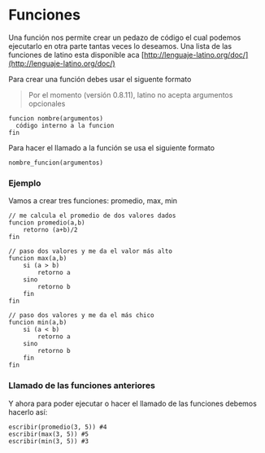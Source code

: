 # Funciones
Una función nos permite crear un pedazo de código el cual podemos ejecutarlo en otra parte tantas veces lo deseamos.
Una lista de las funciones de latino esta disponible aca [http://lenguaje-latino.org/doc/](http://lenguaje-latino.org/doc/)


Para crear una función debes usar el siguente formato
> Por el momento (versión 0.8.11), latino no acepta argumentos opcionales

```
funcion nombre(argumentos)
  código interno a la funcion
fin
```

Para hacer el llamado a la función se usa el siguiente formato

```
nombre_funcion(argumentos)
```

### Ejemplo
Vamos a crear tres funciones: promedio, max, min

```
// me calcula el promedio de dos valores dados
funcion promedio(a,b)
    retorno (a+b)/2
fin
```
```
// paso dos valores y me da el valor más alto
funcion max(a,b)
    si (a > b)
        retorno a
    sino
        retorno b
    fin
fin
```

```
// paso dos valores y me da el más chico
funcion min(a,b)
    si (a < b)
        retorno a
    sino
        retorno b
    fin
fin
```
### Llamado de las funciones anteriores
Y ahora para poder ejecutar o hacer el llamado de las funciones debemos hacerlo así:
```
escribir(promedio(3, 5)) #4
escribir(max(3, 5)) #5
escribir(min(3, 5)) #3
```